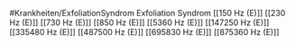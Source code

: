 #Krankheiten/ExfoliationSyndrom
Exfoliation Syndrom
[[150 Hz (E)]]
[[230 Hz (E)]]
[[730 Hz (E)]]
[[850 Hz (E)]]
[[5360 Hz (E)]]
[[147250 Hz (E)]]
[[335480 Hz (E)]]
[[487500 Hz (E)]]
[[695830 Hz (E)]]
[[875360 Hz (E)]]